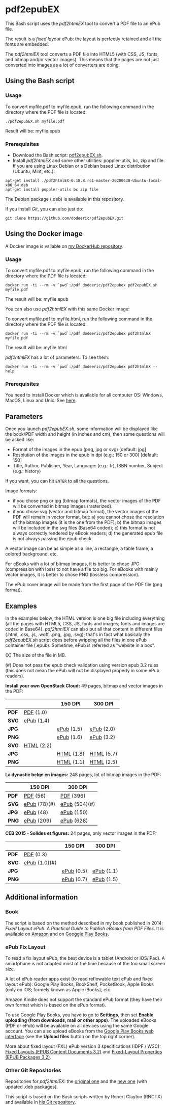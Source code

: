 # pdf2epubEX

This Bash script uses the *pdf2htmlEX* tool to convert a PDF file to an ePub file.

The result is a *fixed layout* ePub: the layout is perfectly retained and all the fonts are embedded.

The *pdf2htmlEX* tool converts a PDF file into HTML5 (with CSS, JS, fonts, and bitmap and/or vector images). This means that the pages are not just converted into images as a lot of converters are doing.

## Using the Bash script

### Usage

To convert myfile.pdf to myfile.epub, run the following command in the directory where the PDF file is located:

```
./pdf2epubEX.sh myfile.pdf
```

Result will be: myfile.epub

### Prerequisites

- Download the Bash script: [pdf2epubEX.sh](https://raw.githubusercontent.com/dodeeric/pdf2epubEX/master/pdf2epubEX.sh).
- Install *pdf2htmlEX* and some other utilities: poppler-utils, bc, zip and file. If you are using Linux Debian or a Debian based Linux distribution (Ubuntu, Mint, etc.):

```
apt-get install ./pdf2htmlEX-0.18.8.rc1-master-20200630-Ubuntu-focal-x86_64.deb
apt-get install poppler-utils bc zip file
```

The Debian package (.deb) is available in this repository.

If you install *Git*, you can also just do:

```
git clone https://github.com/dodeeric/pdf2epubEX.git
```

## Using the Docker image

A Docker image is vailable on [my DockerHub repository](https://hub.docker.com/r/dodeeric/pdf2epubex).

### Usage

To convert myfile.pdf to myfile.epub, run the following command in the directory where the PDF file is located:

```
docker run -ti --rm -v `pwd`:/pdf dodeeric/pdf2epubex pdf2epubEX.sh myfile.pdf
```

The result will be: myfile.epub

You can also use *pdf2htmlEX* with this same Docker image:

To convert myfile.pdf to myfile.html, run the following command in the directory where the PDF file is located:

```
docker run -ti --rm -v `pwd`:/pdf dodeeric/pdf2epubex pdf2htmlEX myfile.pdf
```

The result will be: myfile.html

*pdf2htmlEX* has a lot of parameters. To see them:

```
docker run -ti --rm -v `pwd`:/pdf dodeeric/pdf2epubex pdf2htmlEX --help
```

### Prerequisites

You need to install Docker which is available for all computer OS: Windows, MacOS, Linux and Unix. See [here](https://docs.docker.com/engine/install).

## Parameters

Once you launch *pdf2epubEX.sh*, some information will be displayed like the book/PDF width and height (in inches and cm), then some questions will be asked like:

- Format of the images in the epub (png, jpg or svg) [default: jpg]
- Resolution of the images in the epub in dpi (e.g.: 150 or 300) [default: 150]
- Title, Author, Publisher, Year, Language: (e.g.: fr), ISBN number, Subject (e.g.: history)

If you want, you can hit `ENTER` to all the questions.

Image formats:

- if you chose png or jpg (bitmap formats), the vector images of the PDF will be converted in bitmap images (rasterized).
- if you chose svg (vector and bitmap format), the vector images of the PDF will remain in vector format, but: a) you cannot chose the resolution of the bitmap images (it is the one from the PDF); b) the bitmap images will be included in the svg files (Base64 coded); c) this format is not always correctly rendered by eBook readers; d) the generated epub file is not always passing the epub check.

A vector image can be as simple as a line, a rectangle, a table frame, a colored background, etc.

For eBooks with a lot of bitmap images, it is better to chose JPG (compression with loss) to not have a file too big. For eBooks with mainly vector images, it is better to chose PNG (lossless compression).

The ePub cover image will be made from the first page of the PDF file (png format).

## Examples

In the examples below, the HTML version is one big file including everything (all the pages with HTML5, CSS, JS, fonts and images; fonts and images are coded in Base64). *pdf2htmlEX* can also put all that content in different files (.html, .css, .js, .woff, .png, .jpg, .svg); that's in fact what basicaly the *pdf2epubEX.sh* script does before wripping all the files in one ePub container file (.epub). Sometime, ePub is referred as "website in a box".

(X) The size of the file in MB.

(#) Does not pass the epub check validation using version epub 3.2 rules (this does not mean the ePub will not be displayed properly in some ePub readers).

**Install your own OpenStack Cloud:** 49 pages, bitmap and vector images in the PDF:

|              |             | 150 DPI  | 300 DPI |
| ---          | ---         | ----     | ---     |
| **PDF**      | [PDF](https://dodeeric-web.s3.eu-central-1.amazonaws.com/Install-your-own-OpenStack-Cloud-Eric-Dodemont.pdf) (1.0) |   |   |
| **SVG**      | [ePub](https://dodeeric-web.s3.eu-central-1.amazonaws.com/Install-your-own-OpenStack-Cloud-Eric-Dodemont-xxxdpi-svg.epub) (1.4) |   |   |
| **JPG**      |             | [ePub](https://dodeeric-web.s3.eu-central-1.amazonaws.com/Install-your-own-OpenStack-Cloud-Eric-Dodemont-150dpi-jpg.epub) (1.5) | [ePub](https://dodeeric-web.s3.eu-central-1.amazonaws.com/Install-your-own-OpenStack-Cloud-Eric-Dodemont-300dpi-jpg.epub) (2.0) |
| **PNG**      |             | [ePub](https://dodeeric-web.s3.eu-central-1.amazonaws.com/Install-your-own-OpenStack-Cloud-Eric-Dodemont-150dpi-png.epub) (1.6) | [ePub](https://dodeeric-web.s3.eu-central-1.amazonaws.com/Install-your-own-OpenStack-Cloud-Eric-Dodemont-300dpi-png.epub) (3.2) |
| **SVG**      | [HTML](https://dodeeric-web.s3.eu-central-1.amazonaws.com/CEB-2015-Solides-et-Figures-xxxdpi-svg.html) (2.2) |   |   |
| **JPG**      |   | [HTML](https://dodeeric-web.s3.eu-central-1.amazonaws.com/CEB-2015-Solides-et-Figures-150dpi-jpg.html) (1.8) | [HTML](https://dodeeric-web.s3.eu-central-1.amazonaws.com/CEB-2015-Solides-et-Figures-300dpi-jpg.html) (5.7) |
| **PNG**      |   | [HTML](https://dodeeric-web.s3.eu-central-1.amazonaws.com/CEB-2015-Solides-et-Figures-150dpi-png.html) (1.1) | [HTML](https://dodeeric-web.s3.eu-central-1.amazonaws.com/CEB-2015-Solides-et-Figures-300dpi-png.html) (2.5) |

**La dynastie belge en images:** 248 pages, lot of bitmap images in the PDF:

|              | 150 DPI  | 300 DPI |
| ---          | ----     | ---     |
| **PDF**      | [PDF](https://dodeeric-web.s3.eu-central-1.amazonaws.com/La-dynastie-belge-en-images-Preview-Eric-Dodemont-150dpi.pdf) (56) | [PDF](https://dodeeric-web.s3.eu-central-1.amazonaws.com/La-dynastie-belge-en-images-Preview-Eric-Dodemont-300dpi.pdf) (396) |
| **SVG**      | [ePub](https://dodeeric-web.s3.eu-central-1.amazonaws.com/La-dynastie-belge-en-images-Preview-Eric-Dodemont-150dpi-xxxdpi-svg.epub) (78)(#)| [ePub](https://dodeeric-web.s3.eu-central-1.amazonaws.com/La-dynastie-belge-en-images-Preview-Eric-Dodemont-300dpi-xxxdpi-svg.epub) (504)(#) |
| **JPG**      | [ePub](https://dodeeric-web.s3.eu-central-1.amazonaws.com/La-dynastie-belge-en-images-Preview-Eric-Dodemont-300dpi-150dpi-jpg.epub) (48) | [ePub](https://dodeeric-web.s3.eu-central-1.amazonaws.com/La-dynastie-belge-en-images-Preview-Eric-Dodemont-300dpi-300dpi-jpg.epub) (150) |
| **PNG**      | [ePub](https://dodeeric-web.s3.eu-central-1.amazonaws.com/La-dynastie-belge-en-images-Preview-Eric-Dodemont-300dpi-150dpi-png.epub) (209) | [ePub](https://dodeeric-web.s3.eu-central-1.amazonaws.com/La-dynastie-belge-en-images-Preview-Eric-Dodemont-300dpi-300dpi-png.epub) (628) |

**CEB 2015 - Solides et figures:** 24 pages, only vector images in the PDF:

|              |             | 150 DPI  | 300 DPI |
| ---          | ---         | ----     | ---     |
| **PDF**      | [PDF](CEB-2015-Solides-et-Figures.pdf) (0.3) |   |   |
| **SVG**      | [ePub](https://dodeeric-web.s3.eu-central-1.amazonaws.com/CEB-2015-Solides-et-Figures-xxxdpi-svg.epub) (1.0)(#) |   |   |
| **JPG**      |             | [ePub](https://dodeeric-web.s3.eu-central-1.amazonaws.com/CEB-2015-Solides-et-Figures-150dpi-jpg.epub) (0.5) | [ePub](https://dodeeric-web.s3.eu-central-1.amazonaws.com/CEB-2015-Solides-et-Figures-300dpi-jpg.epub) (1.1) |         |
| **PNG**      |             | [ePub](https://dodeeric-web.s3.eu-central-1.amazonaws.com/CEB-2015-Solides-et-Figures-150dpi-png.epub) (0.7) | [ePub](https://dodeeric-web.s3.eu-central-1.amazonaws.com/CEB-2015-Solides-et-Figures-300dpi-png.epub) (1.5) |         |

## Additional information

### Book

The script is based on the method described in my book published in 2014: *Fixed Layout ePub: A Practical Guide to Publish eBooks from PDF Files*. It is available on [Amazon](https://www.amazon.fr/dp/1502809508) and on [Googgle Play Books](https://play.google.com/store/books/details?id=LRQ-BQAAQBAJ).

### ePub Fix Layout

To read a fix layout ePub, the best device is a tablet (Android or iOS/iPad). A smartphone is not adapted most of the time because of the too small screen size.

A lot of ePub reader apps exist (to read reflowable text ePub and fixed layout ePub): Google Play Books, BookShelf, PocketBook, Apple Books (only on iOS; formely known as Apple iBooks), etc. 

Amazon Kindle does not support the standard ePub format (they have their own format which is based on the ePub format).

To use Google Play Books, you have to go to **Settings**, then set **Enable uploading (from downloads, mail or other apps)**. The uploaded eBooks (PDF or ePub) will be available on all devices using the same Google account. You can also upload eBooks from the [Google Play Books web interface](https://play.google.com/books) (see the **Upload files** button on the top right corner).
 
More about fixed layout (FXL) ePub version 3 specifications (IDPF / W3C): [Fixed Layouts (EPUB Content Documents 3.2)](https://www.w3.org/publishing/epub/epub-contentdocs.html#sec-fixed-layouts) and [Fixed-Layout Properties (EPUB Packages 3.2)](https://www.w3.org/publishing/epub/epub-packages.html#sec-package-metadata-fxl).

### Other Git Repositories

Repositories for *pdf2htmlEX*: the [original one](https://github.com/coolwanglu/pdf2htmlEX) and the [new one](https://github.com/pdf2htmlEX/pdf2htmlEX) (with updated .deb packages).

This script is based on the Bash scripts written by Robert Clayton (RNCTX) and available in [his Git repository](https://github.com/RNCTX/PDF2HTMLEX-EPUB3FIXED).
